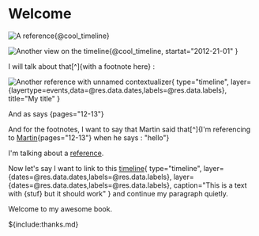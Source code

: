 # Welcome

![A reference](@temporal_data){@cool_timeline}

![Another view on the timeline](@temporal_data){@cool_timeline,
    startat="2012-21-01"
}


I will talk about that[^]{with a footnote here} :

![Another reference with unnamed contextualizer](@temporal_data){
    type="timeline",
    layer={layertype=events,data=@res.data.dates,labels=@res.data.labels},
    title="My title"
}


And as says [](@martin_change_2002){pages="12-13"}

And for the footnotes, I want to say that Martin said that[^]{I'm referencing to [Martin](@martin_change_2002){pages="12-13"} when he says : "hello"}

I'm talking about a [reference](@martin_change_2002).

Now let's say I want to link to this [timeline](@temporal_data){
    type="timeline",
    layer={dates=@res.data.dates,labels=@res.data.labels},
    layer={dates=@res.data.dates,labels=@res.data.labels},
    caption="This is a text with {stuf} but it should work"
} and continue my paragraph quietly.

Welcome to my awesome book.

${include:thanks.md}
